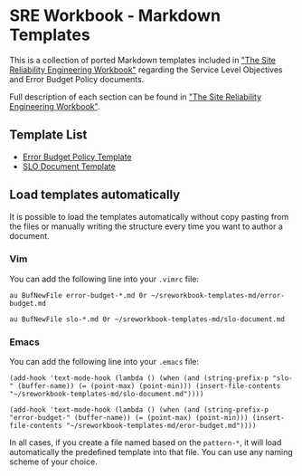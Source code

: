 # SRE Workbook - Markdown Templates

This is a collection of ported Markdown templates included in ["The Site Reliability Engineering Workbook"](https://landing.google.com/sre/book.html) regarding the Service Level Objectives and Error Budget Policy documents.

Full description of each section can be found in ["The Site Reliability Engineering Workbook"](https://landing.google.com/sre/book.html).

## Template List
* [Error Budget Policy Template](error-budget.md)
* [SLO Document Template](slo-document.md)

## Load templates automatically

It is possible to load the templates automatically without copy pasting from the files or manually writing the structure every time you want to author a document.

### Vim
You can add the following line into your `.vimrc` file:

    au BufNewFile error-budget-*.md 0r ~/sreworkbook-templates-md/error-budget.md

    au BufNewFile slo-*.md 0r ~/sreworkbook-templates-md/slo-document.md

### Emacs
You can add the following line into your `.emacs` file:

    (add-hook 'text-mode-hook (lambda () (when (and (string-prefix-p "slo-" (buffer-name)) (= (point-max) (point-min))) (insert-file-contents "~/sreworkbook-templates-md/slo-document.md"))))

    (add-hook 'text-mode-hook (lambda () (when (and (string-prefix-p "error-budget-" (buffer-name)) (= (point-max) (point-min))) (insert-file-contents "~/sreworkbook-templates-md/eror-budget.md"))))

In all cases, if you create a file named based on the `pattern-*`, it will load automatically the predefined template into that file. You can use any naming scheme of your choice.
